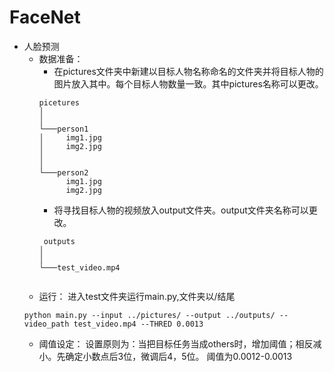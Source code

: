# FaceNet
* 人脸预测
  * 数据准备：
    * 在pictures文件夹中新建以目标人物名称命名的文件夹并将目标人物的图片放入其中。每个目标人物数量一致。其中pictures名称可以更改。
    ```
    picetures
    │     
    │
    └───person1
    │     img1.jpg
    │     img2.jpg
    │   
    │   
    └───person2
          img1.jpg
          img2.jpg
    ```
    * 将寻找目标人物的视频放入output文件夹。output文件夹名称可以更改。
    ```
     outputs
    │     
    │
    └───test_video.mp4
   
    ```
  * 运行：
  进入test文件夹运行main.py,文件夹以/结尾
  ```
  python main.py --input ../pictures/ --output ../outputs/ --video_path test_video.mp4 --THRED 0.0013
  ```
  * 阈值设定：
	设置原则为：当把目标任务当成others时，增加阈值；相反减小。先确定小数点后3位，微调后4，5位。
	阈值为0.0012-0.0013
